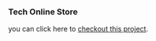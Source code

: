 
### Tech Online Store

you can click here to [checkout this project](https://techstore.bythealphabet.com/).